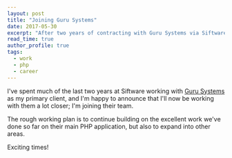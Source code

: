 ```yaml
---
layout: post
title: "Joining Guru Systems"
date: 2017-05-30
excerpt: "After two years of contracting with Guru Systems via Siftware, I’m joining their team to keep building their platform and expand into new areas."
read_time: true
author_profile: true
tags:
  - work
  - php
  - career
---  
```

I've spent much of the last two years at Siftware working with [Guru Systems](https://www.gurusystems.com) as my primary client, and I'm happy to announce
that I'll now be working with them a lot closer; I'm joining their team.

<!--more-->

The rough working plan is to continue building on the excellent work we've
done so far on their main PHP application, but also to expand into other areas.

Exciting times!